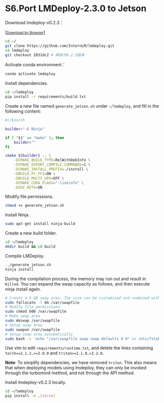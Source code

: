 # S6.Port LMDeploy-2.3.0 to Jetson

Download lmdeploy-v0.2.3：

[[<small>Download by Browser</small>]](https://github.com/InternLM/lmdeploy/archive/refs/tags/v0.2.3.zip)

```sh
cd ~/
git clone https://github.com/InternLM/lmdeploy.git
cd lmdeploy 
git checkout 2831dc2 # 确保为0.2.3版本
```

Activate conda environment：

```sh
conda activate lmdeploy
```

Install dependencies.

```sh
cd ~/lmdeploy
pip install -r requirements/build.txt
```

Create a new file named `generate_jetson.sh` under `~/lmdeploy`, and fill in the following content:

```sh
#!/bin/sh

builder="-G Ninja"

if [ "$1" == "make" ]; then
    builder=""
fi

cmake ${builder} .. \
    -DCMAKE_BUILD_TYPE=RelWithDebInfo \
    -DCMAKE_EXPORT_COMPILE_COMMANDS=1 \
    -DCMAKE_INSTALL_PREFIX=./install \
    -DBUILD_PY_FFI=ON \
    -DBUILD_MULTI_GPU=OFF \
    -DCMAKE_CUDA_FLAGS="-lineinfo" \
    -DUSE_NVTX=ON

```

Modify file permissions.

```sh
chmod +x generate_jetson.sh
```

Install Ninja.

```sh
sudo apt-get install ninja-build
```

Create a new build folder.

```sh
cd ~/lmdeploy
mkdir build && cd build
```

Compile LMDeploy.

```sh
../generate_jetson.sh
ninja install
```

During the compilation process, the memory may run out and result in `Killed`. You can expand the swap capacity as follows, and then execute ninja install again.

```sh
# Create a 6 GB swap area. The size can be customized and combined with the disk capacity
sudo fallocate -l 6G /var/swapfile
# Modify file permissions.
sudo chmod 600 /var/swapfile
# Make swap area
sudo mkswap /var/swapfile
# Setup swap area
sudo swapon /var/swapfile
# Setup swap area automatically
sudo bash -c 'echo "/var/swapfile swap swap defaults 0 0" >> /etc/fstab'
```

Use vim to edit `requirements/runtime.txt`, and delete the lines containing `torch<=2.1.2,>=2.0.0` and `triton>=2.1.0,<2.2.0`.

**Note**: To simplify dependencies, we have removed `triton`. This also means that when deploying models using lmdeploy, they can only be invoked through the turbomind method, and not through the API method.

Install lmdeploy-v0.2.3 locally.

```sh
cd ~/lmdeploy
pip install -e .[serve]
```